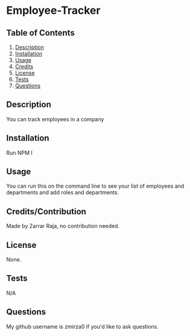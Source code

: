 # Employee-Tracker

  ## Table of Contents 
  1. [Description](#description)
  2. [Installation](#installation)
  3. [Usage](#usage)
  4. [Credits](#credits)
  5. [License](#license)
  6. [Tests](#tests)
  7. [Questions](#questions)



  ## Description
   You can track employees in a company
   ## Installation
  Run NPM I
   ## Usage
  You can run this on the command line to see your list of employees and departments and add roles and departments.
   ## Credits/Contribution
   Made by Zarrar Raja, no contribution needed.
   ## License
   None.
   ## Tests
   N/A
   ## Questions
   My github username is zmirza0 if you'd like to ask questions.

